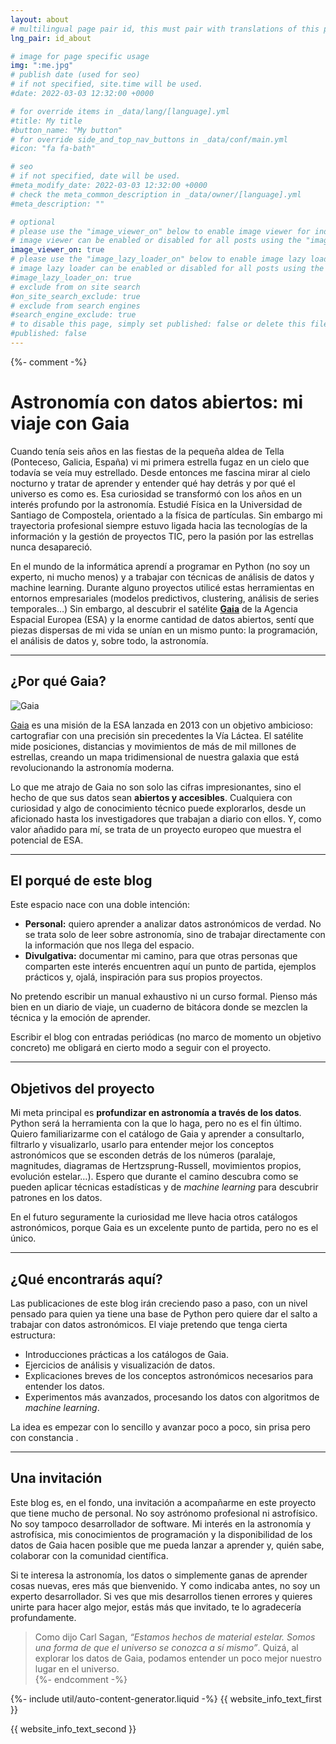 ```yaml
---
layout: about
# multilingual page pair id, this must pair with translations of this page. (This name must be unique)
lng_pair: id_about

# image for page specific usage
img: ":me.jpg"
# publish date (used for seo)
# if not specified, site.time will be used.
#date: 2022-03-03 12:32:00 +0000

# for override items in _data/lang/[language].yml
#title: My title
#button_name: "My button"
# for override side_and_top_nav_buttons in _data/conf/main.yml
#icon: "fa fa-bath"

# seo
# if not specified, date will be used.
#meta_modify_date: 2022-03-03 12:32:00 +0000
# check the meta_common_description in _data/owner/[language].yml
#meta_description: ""

# optional
# please use the "image_viewer_on" below to enable image viewer for individual pages or posts (_posts/ or [language]/_posts folders).
# image viewer can be enabled or disabled for all posts using the "image_viewer_posts: true" setting in _data/conf/main.yml.
image_viewer_on: true
# please use the "image_lazy_loader_on" below to enable image lazy loader for individual pages or posts (_posts/ or [language]/_posts folders).
# image lazy loader can be enabled or disabled for all posts using the "image_lazy_loader_posts: true" setting in _data/conf/main.yml.
#image_lazy_loader_on: true
# exclude from on site search
#on_site_search_exclude: true
# exclude from search engines
#search_engine_exclude: true
# to disable this page, simply set published: false or delete this file
#published: false
---
```


{%- comment -%} 
# Astronomía con datos abiertos: mi viaje con Gaia  

Cuando tenía seis años en las fiestas de la pequeña aldea de Tella (Ponteceso, Galicia, España) vi mi primera estrella fugaz en un cielo que todavía se veía muy estrellado. Desde entonces me fascina mirar al cielo nocturno y tratar de aprender y entender qué hay detrás y por qué el universo es como es. Esa curiosidad se transformó con los años en un interés profundo por la astronomía. Estudié Física en la Universidad de Santiago de Compostela, orientado a la física de partículas. Sin embargo mi trayectoria profesional siempre estuvo ligada hacia las tecnologías de la información y la gestión de proyectos TIC, pero la pasión por las estrellas nunca desapareció.

En el mundo de la informática aprendí a programar en Python (no soy un experto, ni mucho menos) y a trabajar con técnicas de análisis de datos y machine learning. Durante alguno proyectos utilicé estas herramientas en entornos empresariales (modelos predictivos, clustering, análisis de series temporales…) Sin embargo, al descubrir el satélite **[Gaia](https://www.esa.int/Science_Exploration/Space_Science/Gaia)** de la Agencia Espacial Europea (ESA) y la enorme cantidad de datos abiertos, sentí que piezas dispersas de mi vida se unían en un mismo punto: la programación, el análisis de datos y, sobre todo, la astronomía.  

---

## ¿Por qué Gaia?  

![Gaia](/images/Gaia_pillars.jpg)

[Gaia](https://www.esa.int/Science_Exploration/Space_Science/Gaia) es una misión de la ESA lanzada en 2013 con un objetivo ambicioso: cartografiar con una precisión sin precedentes la Vía Láctea. El satélite mide posiciones, distancias y movimientos de más de mil millones de estrellas, creando un mapa tridimensional de nuestra galaxia que está revolucionando la astronomía moderna.  

Lo que me atrajo de Gaia no son solo las cifras impresionantes, sino el hecho de que sus datos sean **abiertos y accesibles**. Cualquiera con curiosidad y algo de conocimiento técnico puede explorarlos, desde un aficionado hasta los investigadores que trabajan a diario con ellos. Y, como valor añadido para mí, se trata de un proyecto europeo que muestra el potencial de ESA.

---

## El porqué de este blog  

Este espacio nace con una doble intención:  

- **Personal:** quiero aprender a analizar datos astronómicos de verdad. No se trata solo de leer sobre astronomía, sino de trabajar directamente con la información que nos llega del espacio.  
- **Divulgativa:** documentar mi camino, para que otras personas que comparten este interés encuentren aquí un punto de partida, ejemplos prácticos y, ojalá, inspiración para sus propios proyectos.  

No pretendo escribir un manual exhaustivo ni un curso formal. Pienso más bien en un diario de viaje, un cuaderno de bitácora donde se mezclen la técnica y la emoción de aprender.  

Escribir el blog con entradas periódicas (no marco de momento un objetivo concreto) me obligará en cierto modo a seguir con el proyecto.

---

## Objetivos del proyecto  

Mi meta principal es **profundizar en astronomía a través de los datos**. Python será la herramienta con la que lo haga, pero no es el fin último. Quiero familiarizarme con el catálogo de Gaia y aprender a consultarlo, filtrarlo y visualizarlo, usarlo para entender mejor los conceptos astronómicos que se esconden detrás de los números (paralaje, magnitudes, diagramas de Hertzsprung-Russell, movimientos propios, evolución estelar…). Espero que durante el camino descubra como se pueden aplicar técnicas estadísticas y de *machine learning* para descubrir patrones en los datos.

En el futuro seguramente la curiosidad me lleve hacia otros catálogos astronómicos, porque Gaia es un excelente punto de partida, pero no es el único. 

---

## ¿Qué encontrarás aquí?  

Las publicaciones de este blog irán creciendo paso a paso, con un nivel pensado para quien ya tiene una base de Python pero quiere dar el salto a trabajar con datos astronómicos. El viaje pretendo que tenga cierta estructura:  

- Introducciones prácticas a los catálogos de Gaia.  
- Ejercicios de análisis y visualización de datos.  
- Explicaciones breves de los conceptos astronómicos necesarios para entender los datos.  
- Experimentos más avanzados, procesando los datos con algoritmos de *machine learning*.  

La idea es empezar con lo sencillo y avanzar poco a poco, sin prisa pero con constancia . 

---

## Una invitación  

Este blog es, en el fondo, una invitación a acompañarme en este proyecto que tiene mucho de personal. No soy astrónomo profesional ni astrofísico. No soy tampoco desarrollador de software. Mi interés en la astronomía y astrofísica, mis conocimientos de programación y la disponibilidad de los datos de Gaia hacen posible que me pueda lanzar a aprender y, quién sabe, colaborar con la comunidad científica.

Si te interesa la astronomía, los datos o simplemente ganas de aprender cosas nuevas, eres más que bienvenido. Y como indicaba antes, no soy un experto desarrollador. Si ves que mis desarrollos tienen errores y quieres unirte para hacer algo mejor, estás más que invitado, te lo agradecería profundamente.

> Como dijo Carl Sagan, *“Estamos hechos de material estelar. Somos una forma de que el universo se conozca a sí mismo”*. Quizá, al explorar los datos de Gaia, podamos entender un poco mejor nuestro lugar en el universo.  
{%- endcomment -%}

{%- include util/auto-content-generator.liquid -%}
{{ website_info_text_first }}

{{ website_info_text_second }}
